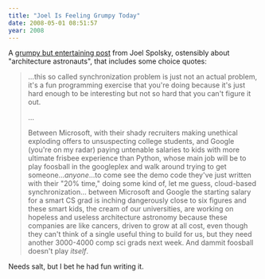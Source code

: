 ```yaml
---
title: "Joel Is Feeling Grumpy Today"
date: 2008-05-01 08:51:57
year: 2008
---
```

A <a href="http://www.joelonsoftware.com/items/2008/05/01.html">grumpy but entertaining post</a> from Joel Spolsky, ostensibly about "architecture astronauts", that includes some choice quotes:
<blockquote>…this so called synchronization problem is just not an actual problem, it's a fun programming exercise that you're doing because it's just hard enough to be interesting but not so hard that you can't figure it out.

…

Between Microsoft, with their shady recruiters making unethical exploding offers to unsuspecting college students, and Google (you're on my radar) paying untenable salaries to kids with more ultimate frisbee experience than Python, whose main job will be to play foosball in the googleplex and walk around trying to get someone…<em>anyone</em>…to come see the demo code they've just written with their "20% time," doing some kind of, let me guess, cloud-based synchronization… between Microsoft and Google the starting salary for a smart CS grad is inching dangerously close to six figures and these smart kids, the cream of our universities, are working on hopeless and useless architecture astronomy because these companies are like cancers, driven to grow at all cost, even though they can't think of a single useful thing to build for us, but they need another 3000-4000 comp sci grads next week. And dammit foosball doesn't play <em>itself</em>.</blockquote>
Needs salt, but I bet he had fun writing it.
